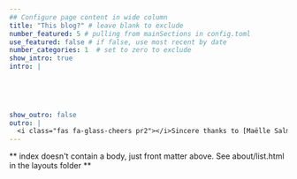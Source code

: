 ```yaml
---
## Configure page content in wide column
title: "This blog?" # leave blank to exclude
number_featured: 5 # pulling from mainSections in config.toml
use_featured: false # if false, use most recent by date
number_categories: 1  # set to zero to exclude
show_intro: true
intro: |
  
  
  


show_outro: false
outro: |
  <i class="fas fa-glass-cheers pr2"></i>Sincere thanks to [Maëlle Salmon](https://masalmon.eu/) for her help naming this Hugo theme!
---
```


** index doesn't contain a body, just front matter above.
See about/list.html in the layouts folder **
